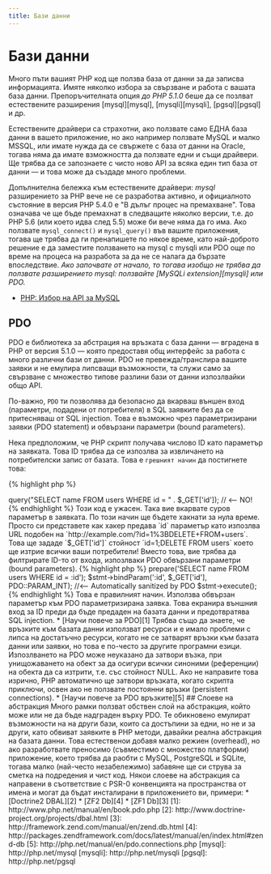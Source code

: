```yaml
---
title: Бази данни
---
```


# Бази данни

Много пъти вашият PHP код ще ползва база от данни за да записва информацията. Имяте няколко избора за свързване и работа
с вашата база данни. Препоръчителната опция _до PHP 5.1.0_ беше да се позлват естествените разширения [mysql][mysql], [mysqli][mysqli], [pgsql][pgsql] и др.

Естествените драйвери са страхотни, ако ползвате само ЕДНА база данни в вашето приложение, но ако например ползвате MySQL и малко MSSQL,
или имате нужда да се свържете с база от данни на Oracle, тогава няма да имате взможността да ползвате едни и същи драйвери. Ще трябва да се запознаете с чисто ново API за всяка един тип база от данни &mdash; и това може да създаде много проблеми.

Допълнителна бележка към естествените драйвери: _mysql_ разширението за PHP вече не се разработва активно, и официалното състояние в версия PHP 5.4.0 е
"В дълъг процес на премахване". Това означава че ще бъде премахнат в следващите няколко версии, т.е. до PHP 5.6 (или което идва след 5.5) може би вече няма да го има. Ако ползвате `mysql_connect()` и `mysql_query()` във вашите приложения, тогава ще трябва да ги пренапишете по някое време, като
най-доброто решение е да заместите ползването на mysql с mysqli или PDO още по време на процеса на разработа за да не се налага да бързате впоследствие.
_Ако започвате от начало, то тогава изобщо не трябва да ползвате разширението mysql: ползвайте [MySQLi extension][mysqli] или PDO._

* [PHP: Избор на API за MySQL](http://php.net/manual/en/mysqlinfo.api.choosing.php)

## PDO

PDO е библиотека за абстрация на връзката с база данни &mdash; вградена в PHP от версия 5.1.0 &mdash; която предоставя общ интерфейс за работа
с много различни бази от данни. PDO не превежда/транслира вашите заявки и не емулира липсващи възможности, та служи само за свързване с
множество типове разлини бази от данни изпозлвайки общо API.

По-важно, `PDO` ти позволява да безопасно да вкарваш външен вход (параметри, подадени от потребителя) в SQL заявките без да се притесняваш от SQL injection.
Това е възможно чрез параметризирани заявки (PDO statement) и обвързани параметри (bound parameters).

Нека предположим, че PHP скрипт получава числово ID като параметър на заявката. Това ID трябва да се изпозлва за извличането на потребителски запис от базата. Това е `грешният начин` да постигнете това:

{% highlight php %}
<?php
$pdo = new PDO('sqlite:users.db');
$pdo->query("SELECT name FROM users WHERE id = " . $_GET['id']); // <-- NO!
{% endhighlight %}

Този код е ужасен. Така вие вкарвате суров параметър в заявката. По този начин ще бъдете хакнати за нула време. Просто си представете как хакер предава `id` параметър като изпозлва URL подобен на
`http://example.com/?id=1%3BDELETE+FROM+users`.  Това ще зададе `$_GET['id']` стойност `id=1;DELETE FROM users`
което ще изтрие всички ваши потребители! Вместо това, вие трябва да филтрирате ID-то от входа, изпозлваки PDO обвързани параметри (bound parameters).

{% highlight php %}
<?php
$pdo = new PDO('sqlite:users.db');
$stmt = $pdo->prepare('SELECT name FROM users WHERE id = :id');
$stmt->bindParam(':id', $_GET['id'], PDO::PARAM_INT); //<-- Automatically sanitized by PDO
$stmt->execute();
{% endhighlight %}

Това е правилният начин. Използва обвързан параметър към PDO параметризирана заявка. Това екранира външния вход за ID преди да бъде предаден на базата данни и предотвратява SQL injection.

* [Научи повече за PDO][1]

Трябва също да знаете, че връзките към базата данни използват ресурси и е имало проблеми с липса на достатъчно ресурси,
когато не се затварят връзки към базата данни или заявки, но това е по-често за другите програмни езици. Изпозлването на
PDO може неуказано да затвори възка, при унищожаването на обект за да осигури всички синоними (референции) на обекта да са изтрити,
т.е. със стойност NULL.  Ако не направите това изрично, PHP автоматично ще затвори връзката, когато скрипта приключи,
освен ако не ползвате постоянни връзки (persistent connections).

* [Научи повече за PDO връзките][5]

## Слоеве на абстракция

Много рамки ползват обствен слой на абстракция, който може или не да бъде надграден върху PDO. Те обикновено емулират възможности на
на други бази, които са достъпини за едни, но не и за други, като обвиват заявките в PHP методи, давайки реална абстракция на базата данни.
Това естественои добавя малко режиен (overhead), но ако разработвате преносимо (съвместимо с множество платформи) приложение,
което трябва да раобти с MySQL, PostgreSQL и SQLite, тогава малко (най-често незабележимо) забавяне ще си струва за сметка на
подредения и чист код.

Някои слоеве на абстракция са направени в съответствие с PSR-0 конвенцията на пространства от имена и могат да бъдат инсталирани в приложението ви, примери:

* [Doctrine2 DBAL][2]
* [ZF2 Db][4]
* [ZF1 Db][3]

[1]: http://www.php.net/manual/en/book.pdo.php
[2]: http://www.doctrine-project.org/projects/dbal.html
[3]: http://framework.zend.com/manual/en/zend.db.html
[4]: http://packages.zendframework.com/docs/latest/manual/en/index.html#zend-db
[5]: http://php.net/manual/en/pdo.connections.php

[mysql]: http://php.net/mysql
[mysqli]: http://php.net/mysqli
[pgsql]: http://php.net/pgsql
